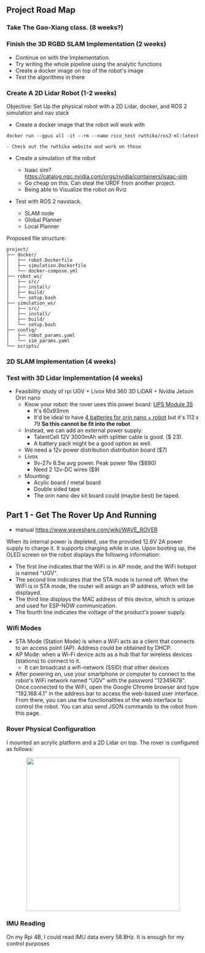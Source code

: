 
## Project Road Map

### Take The Gao-Xiang class. (8 weeks?)

### Finish the 3D RGBD SLAM Implementation (2 weeks)

- Continue on with the Implementation.
- Try writing the whole pipeline using the analytic functions
- Create a docker image on top of the robot's image
- Test the algorithms in there


### Create A 2D Lidar Robot (1-2 weeks)

Objective: Set Up the physical robot with a 2D Lidar, docker, and ROS 2 simulation and nav stack

- Create a docker image that the robot will work with

```
docker run --gpus all -it --rm --name rico_test rwthika/ros2-ml:latest
```
    - Check out the rwthika website and work on those

- Create a simulation of the robot
    - Isaac sim?  https://catalog.ngc.nvidia.com/orgs/nvidia/containers/isaac-sim
    - Go cheap on this. Can steal the URDF from another project. 
    - Being able to Visualize the robot on Rviz

- Test with ROS 2 navstack. 
    - SLAM node
    - Global Planner
    - Local Planner

Proposed file structure:

``` 
project/
├── docker/
│   ├── robot.Dockerfile
│   ├── simulation.Dockerfile
│   └── docker-compose.yml
├── robot_ws/
│   ├── src/
│   ├── install/
│   ├── build/
│   └── setup.bash
├── simulation_ws/
│   ├── src/
│   ├── install/
│   ├── build/
│   └── setup.bash
├── config/
│   ├── robot_params.yaml
│   └── sim_params.yaml
└── scripts/
```


### 2D SLAM Implementation (4 weeks)

### Test with 3D Lidar Implementation (4 weeks)

- Feasibility study of rpi UGV + Livox Mid 360 3D LiDAR + Nvidia Jetson Orin nano
    - Know your robot: the rover uses this power board: [UPS Module 3S](https://www.waveshare.com/ups-module-3s.htm)
        - It's 60x93mm
        - It'd be ideal to have [4 batteries for orin nano + robot](https://www.waveshare.com/product/modules/others/power-relays/ups-power-module.htm) but it's 113 x 79 **So this cannot be fit into the robot**
    - Instead, we can add an external power supply:
        - TalentCell 12V 3000mAh with splitter cable is good. ($ 23). 
        - A battery pack might be a good option as well. 
    - We need a 12v power distribution distribution board ($7)
    - Livox
        - 9v-27v 6.5w avg power. Peak power 18w ($890)
        - Need 2 12v-DC wires ($9)
    - Mounting:
        - Acylic board / metal board
        - Double sided tape
        - The orin nano dev kit board could (maybe best) be taped.


## Part 1 - Get The Rover Up And Running

- manual https://www.waveshare.com/wiki/WAVE_ROVER

When its internal power is depleted, use the provided 12.6V 2A power supply to charge it. It supports charging while in use. Upon booting up, the OLED screen on the robot displays the following information:

- The first line indicates that the WiFi is in AP mode, and the WiFi hotspot is named "UGV".
- The second line indicates that the STA mode is turned off. When the WiFi is in STA mode, the router will assign an IP address, which will be displayed.
- The third line displays the MAC address of this device, which is unique and used for ESP-NOW communication.
- The fourth line indicates the voltage of the product's power supply.

### Wifi Modes

- STA Mode (Station Mode) is when a WiFi acts as a client that connects to an access point (AP). Address could be obtained by DHCP.
- AP Mode: when a Wi-Fi device acts as a hub that for wireless devices (stations) to connect to it.
    - It can broadcast a wifi-network (SSID) that other devices
- After powering on, use your smartphone or computer to connect to the robot's WiFi network named "UGV" with the password "12345678". Once connected to the WiFi, open the Google Chrome browser and type "192.168.4.1" in the address bar to access the web-based user interface. From there, you can use the functionalities of the web interface to control the robot. You can also send JSON commands to the robot from this page.

### Rover Physical Configuration

I mounted an acrylic platform and a 2D Lidar on top. The rover is configured as follows:

<div style="text-align: center;">
    <p align="center">
       <figure>
            <img src="https://github.com/user-attachments/assets/7a886562-0aba-4591-94bf-01b88f45fbf0" height="400" alt=""/>
       </figure>
    </p>
</div>

### IMU Reading

On my Rpi 4B, I could read IMU data every 58.8Hz. It is enough for my control purposes

